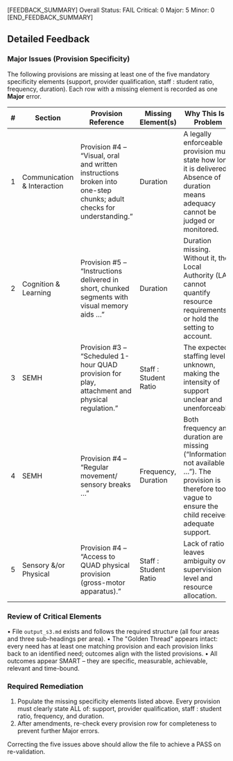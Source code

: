 [FEEDBACK_SUMMARY]
Overall Status: FAIL
Critical: 0
Major: 5
Minor: 0
[END_FEEDBACK_SUMMARY]

## Detailed Feedback

### Major Issues (Provision Specificity)
The following provisions are missing at least one of the five mandatory specificity elements (support, provider qualification, staff : student ratio, frequency, duration).  Each row with a missing element is recorded as one **Major** error.

| # | Section | Provision Reference | Missing Element(s) | Why This Is A Problem |
|---|---------|--------------------|--------------------|-----------------------|
| 1 | Communication & Interaction | Provision #4 – “Visual, oral and written instructions broken into one-step chunks; adult checks for understanding.” | Duration | A legally enforceable provision must state how long it is delivered. Absence of duration means adequacy cannot be judged or monitored. |
| 2 | Cognition & Learning | Provision #5 – “Instructions delivered in short, chunked segments with visual memory aids …” | Duration | Duration missing. Without it, the Local Authority (LA) cannot quantify resource requirements or hold the setting to account. |
| 3 | SEMH | Provision #3 – “Scheduled 1-hour QUAD provision for play, attachment and physical regulation.” | Staff : Student Ratio | The expected staffing level is unknown, making the intensity of support unclear and unenforceable. |
| 4 | SEMH | Provision #4 – “Regular movement/​sensory breaks …” | Frequency, Duration | Both frequency and duration are missing (“Information not available …”). The provision is therefore too vague to ensure the child receives adequate support. |
| 5 | Sensory &/or Physical | Provision #4 – “Access to QUAD physical provision (gross-motor apparatus).” | Staff : Student Ratio | Lack of ratio leaves ambiguity over supervision level and resource allocation. |

### Review of Critical Elements
• File `output_s3.md` exists and follows the required structure (all four areas and three sub-headings per area).
• The "Golden Thread" appears intact: every need has at least one matching provision and each provision links back to an identified need; outcomes align with the listed provisions.
• All outcomes appear SMART – they are specific, measurable, achievable, relevant and time-bound.

### Required Remediation
1. Populate the missing specificity elements listed above.  Every provision must clearly state ALL of: support, provider qualification, staff : student ratio, frequency, and duration.
2. After amendments, re-check every provision row for completeness to prevent further Major errors.

Correcting the five issues above should allow the file to achieve a PASS on re-validation.